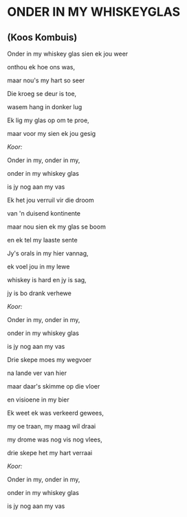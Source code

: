 # ONDER IN MY WHISKEYGLAS
## (Koos Kombuis)

Onder in my whiskey glas sien ek jou weer

onthou ek hoe ons was,

maar nou's my hart so seer

Die kroeg se deur is toe,

wasem hang in donker lug

Ek lig my glas op om te proe,

maar voor my sien ek jou gesig


_Koor:_

Onder in my, onder in my,

onder in my whiskey glas

is jy nog aan my vas


Ek het jou verruil vir die droom

van 'n duisend kontinente

maar nou sien ek my glas se boom

en ek tel my laaste sente

Jy's orals in my hier vannag,

ek voel jou in my lewe

whiskey is hard en jy is sag,

jy is bo drank verhewe


_Koor:_

Onder in my, onder in my,

onder in my whiskey glas

is jy nog aan my vas


Drie skepe moes my wegvoer

na lande ver van hier

maar daar's skimme op die vloer

en visioene in my bier

Ek weet ek was verkeerd gewees,

my oe traan, my maag wil draai

my drome was nog vis nog vlees,

drie skepe het my hart verraai


_Koor:_

Onder in my, onder in my,

onder in my whiskey glas

is jy nog aan my vas

